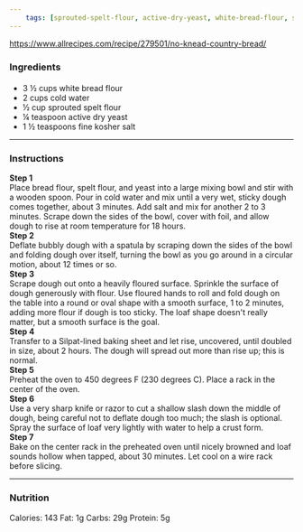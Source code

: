 ```yaml
---
	tags: [sprouted-spelt-flour, active-dry-yeast, white-bread-flour, salt]
---
```


https://www.allrecipes.com/recipe/279501/no-knead-country-bread/

### Ingredients

####   
* 3 ½ cups white bread flour
* 2 cups cold water
* ½ cup sprouted spelt flour
* ¼ teaspoon active dry yeast
* 1 ½ teaspoons fine kosher salt

---

### Instructions

**Step 1**  
Place bread flour, spelt flour, and yeast into a large mixing bowl and stir with a wooden spoon. Pour in cold water and mix until a very wet, sticky dough comes together, about 3 minutes. Add salt and mix for another 2 to 3 minutes. Scrape down the sides of the bowl, cover with foil, and allow dough to rise at room temperature for 18 hours.  
**Step 2**  
Deflate bubbly dough with a spatula by scraping down the sides of the bowl and folding dough over itself, turning the bowl as you go around in a circular motion, about 12 times or so.  
**Step 3**  
Scrape dough out onto a heavily floured surface. Sprinkle the surface of dough generously with flour. Use floured hands to roll and fold dough on the table into a round or oval shape with a smooth surface, 1 to 2 minutes, adding more flour if dough is too sticky. The loaf shape doesn't really matter, but a smooth surface is the goal.  
**Step 4**  
Transfer to a Silpat-lined baking sheet and let rise, uncovered, until doubled in size, about 2 hours. The dough will spread out more than rise up; this is normal.  
**Step 5**  
Preheat the oven to 450 degrees F (230 degrees C). Place a rack in the center of the oven.  
**Step 6**  
Use a very sharp knife or razor to cut a shallow slash down the middle of dough, being careful not to deflate dough too much; the slash is optional. Spray the surface of loaf very lightly with water to help a crust form.  
**Step 7**  
Bake on the center rack in the preheated oven until nicely browned and loaf sounds hollow when tapped, about 30 minutes. Let cool on a wire rack before slicing.  

---

### Nutrition

Calories: 143  Fat: 1g  Carbs: 29g  Protein: 5g  
